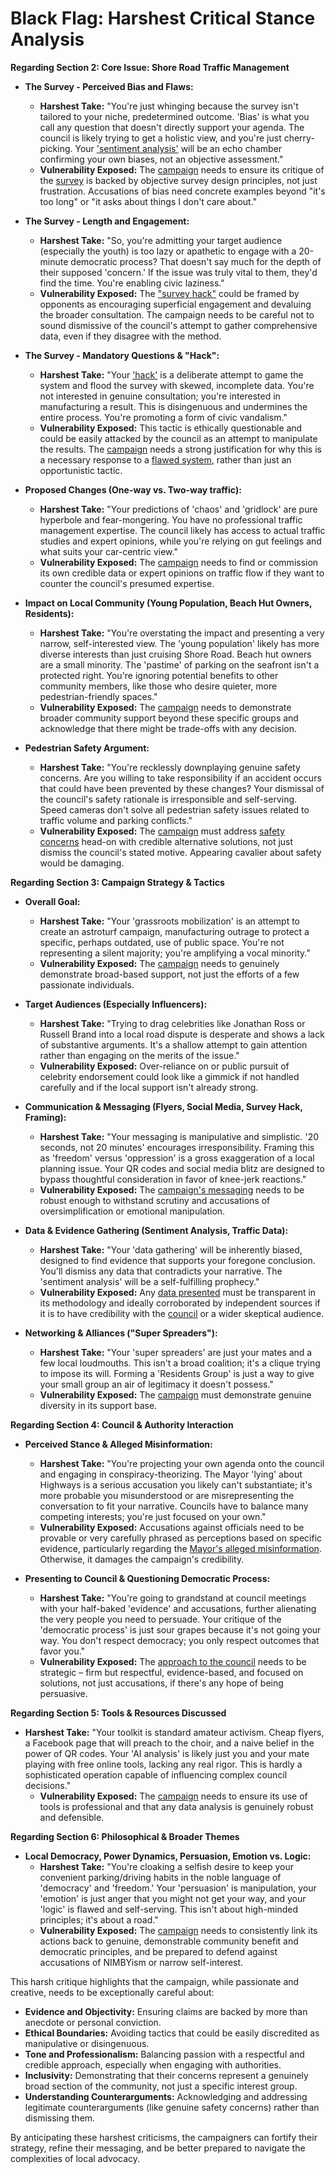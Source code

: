 # Black Flag: Harshest Critical Stance Analysis

**Regarding Section 2: Core Issue: Shore Road Traffic Management**

- **The Survey - Perceived Bias and Flaws:**
  - **Harshest Take:** "You're just whinging because the survey isn't tailored to your niche, predetermined outcome. 'Bias' is what you call any question that doesn't directly support your agenda. The council is likely trying to get a holistic view, and you're just cherry-picking. Your ['sentiment analysis'](../strategy/black-flag--07-actionables.md#73-conduct-sentiment-analysis-of-the-survey) will be an echo chamber confirming your own biases, not an objective assessment."
  - **Vulnerability Exposed:** The [campaign](../strategy/black-flag--03-tactics-strategy.md) needs to ensure its critique of the [survey](../core-issue/black-flag--02-core-issue.md#211-perceived-bias-and-flaws) is backed by objective survey design principles, not just frustration. Accusations of bias need concrete examples beyond "it's too long" or "it asks about things I don't care about."

- **The Survey - Length and Engagement:**
  - **Harshest Take:** "So, you're admitting your target audience (especially the youth) is too lazy or apathetic to engage with a 20-minute democratic process? That doesn't say much for the depth of their supposed 'concern.' If the issue was truly vital to them, they'd find the time. You're enabling civic laziness."
  - **Vulnerability Exposed:** The ["survey hack"](../core-issue/black-flag--02-core-issue.md#213-mandatory-questions--hack) could be framed by opponents as encouraging superficial engagement and devaluing the broader consultation. The campaign needs to be careful not to sound dismissive of the council's attempt to gather comprehensive data, even if they disagree with the method.

- **The Survey - Mandatory Questions & "Hack":**
  - **Harshest Take:** "Your ['hack'](../core-issue/black-flag--02-core-issue.md#213-mandatory-questions--hack) is a deliberate attempt to game the system and flood the survey with skewed, incomplete data. You're not interested in genuine consultation; you're interested in manufacturing a result. This is disingenuous and undermines the entire process. You're promoting a form of civic vandalism."
  - **Vulnerability Exposed:** This tactic is ethically questionable and could be easily attacked by the council as an attempt to manipulate the results. The [campaign](../strategy/black-flag--03-tactics-strategy.md) needs a strong justification for why this is a necessary response to a [flawed system](../core-issue/black-flag--02-core-issue.md#211-perceived-bias-and-flaws), rather than just an opportunistic tactic.

- **Proposed Changes (One-way vs. Two-way traffic):**
  - **Harshest Take:** "Your predictions of 'chaos' and 'gridlock' are pure hyperbole and fear-mongering. You have no professional traffic management expertise. The council likely has access to actual traffic studies and expert opinions, while you're relying on gut feelings and what suits your car-centric view."
  - **Vulnerability Exposed:** The [campaign](../strategy/black-flag--03-tactics-strategy.md#34-data--evidence-gathering) needs to find or commission its own credible data or expert opinions on traffic flow if they want to counter the council's presumed expertise.

- **Impact on Local Community (Young Population, Beach Hut Owners, Residents):**
  - **Harshest Take:** "You're overstating the impact and presenting a very narrow, self-interested view. The 'young population' likely has more diverse interests than just cruising Shore Road. Beach hut owners are a small minority. The 'pastime' of parking on the seafront isn't a protected right. You're ignoring potential benefits to other community members, like those who desire quieter, more pedestrian-friendly spaces."
  - **Vulnerability Exposed:** The [campaign](../strategy/black-flag--03-tactics-strategy.md#32-target-audiences) needs to demonstrate broader community support beyond these specific groups and acknowledge that there might be trade-offs with any decision.

- **Pedestrian Safety Argument:**
  - **Harshest Take:** "You're recklessly downplaying genuine safety concerns. Are you willing to take responsibility if an accident occurs that could have been prevented by these changes? Your dismissal of the council's safety rationale is irresponsible and self-serving. Speed cameras don't solve all pedestrian safety issues related to traffic volume and parking conflicts."
  - **Vulnerability Exposed:** The [campaign](../strategy/black-flag--03-tactics-strategy.md) must address [safety concerns](../core-issue/black-flag--02-core-issue.md#24-pedestrian-safety-argument) head-on with credible alternative solutions, not just dismiss the council's stated motive. Appearing cavalier about safety would be damaging.

**Regarding Section 3: Campaign Strategy & Tactics**

- **Overall Goal:**
  - **Harshest Take:** "Your 'grassroots mobilization' is an attempt to create an astroturf campaign, manufacturing outrage to protect a specific, perhaps outdated, use of public space. You're not representing a silent majority; you're amplifying a vocal minority."
  - **Vulnerability Exposed:** The [campaign](../strategy/black-flag--03-tactics-strategy.md#35-networking--alliances) needs to genuinely demonstrate broad-based support, not just the efforts of a few passionate individuals.

- **Target Audiences (Especially Influencers):**
  - **Harshest Take:** "Trying to drag celebrities like Jonathan Ross or Russell Brand into a local road dispute is desperate and shows a lack of substantive arguments. It's a shallow attempt to gain attention rather than engaging on the merits of the issue."
  - **Vulnerability Exposed:** Over-reliance on or public pursuit of celebrity endorsement could look like a gimmick if not handled carefully and if the local support isn't already strong.

- **Communication & Messaging (Flyers, Social Media, Survey Hack, Framing):**
  - **Harshest Take:** "Your messaging is manipulative and simplistic. '20 seconds, not 20 minutes' encourages irresponsibility. Framing this as 'freedom' versus 'oppression' is a gross exaggeration of a local planning issue. Your QR codes and social media blitz are designed to bypass thoughtful consideration in favor of knee-jerk reactions."
  - **Vulnerability Exposed:** The [campaign's messaging](../strategy/black-flag--03-tactics-strategy.md#33-communication--messaging) needs to be robust enough to withstand scrutiny and accusations of oversimplification or emotional manipulation.

- **Data & Evidence Gathering (Sentiment Analysis, Traffic Data):**
  - **Harshest Take:** "Your 'data gathering' will be inherently biased, designed to find evidence that supports your foregone conclusion. You'll dismiss any data that contradicts your narrative. The 'sentiment analysis' will be a self-fulfilling prophecy."
  - **Vulnerability Exposed:** Any [data presented](../strategy/black-flag--03-tactics-strategy.md#34-data--evidence-gathering) must be transparent in its methodology and ideally corroborated by independent sources if it is to have credibility with the [council](../authority/black-flag--04-authority.md) or a wider skeptical audience.

- **Networking & Alliances ("Super Spreaders"):**
  - **Harshest Take:** "Your 'super spreaders' are just your mates and a few local loudmouths. This isn't a broad coalition; it's a clique trying to impose its will. Forming a 'Residents Group' is just a way to give your small group an air of legitimacy it doesn't possess."
  - **Vulnerability Exposed:** The [campaign](../strategy/black-flag--03-tactics-strategy.md#32-target-audiences) must demonstrate genuine diversity in its support base.

**Regarding Section 4: Council & Authority Interaction**

- **Perceived Stance & Alleged Misinformation:**
  - **Harshest Take:** "You're projecting your own agenda onto the council and engaging in conspiracy-theorizing. The Mayor 'lying' about Highways is a serious accusation you likely can't substantiate; it's more probable you misunderstood or are misrepresenting the conversation to fit your narrative. Councils have to balance many competing interests; you're just focused on your own."
  - **Vulnerability Exposed:** Accusations against officials need to be provable or very carefully phrased as perceptions based on specific evidence, particularly regarding the [Mayor's alleged misinformation](../authority/black-flag--04-authority.md#42-alleged-misinformationlies-eg-mayor-on-highways). Otherwise, it damages the campaign's credibility.

- **Presenting to Council & Questioning Democratic Process:**
  - **Harshest Take:** "You're going to grandstand at council meetings with your half-baked 'evidence' and accusations, further alienating the very people you need to persuade. Your critique of the 'democratic process' is just sour grapes because it's not going your way. You don't respect democracy; you only respect outcomes that favor you."
  - **Vulnerability Exposed:** The [approach to the council](../authority/black-flag--04-authority.md#43-presenting-to-council-sentiment-analysis-evidence-of-bias) needs to be strategic – firm but respectful, evidence-based, and focused on solutions, not just accusations, if there's any hope of being persuasive.

**Regarding Section 5: Tools & Resources Discussed**

- **Harshest Take:** "Your toolkit is standard amateur activism. Cheap flyers, a Facebook page that will preach to the choir, and a naive belief in the power of QR codes. Your 'AI analysis' is likely just you and your mate playing with free online tools, lacking any real rigor. This is hardly a sophisticated operation capable of influencing complex council decisions."
  - **Vulnerability Exposed:** The [campaign](../tools/black-flag--05-tools-resources.md) needs to ensure its use of tools is professional and that any data analysis is genuinely robust and defensible.

**Regarding Section 6: Philosophical & Broader Themes**

- **Local Democracy, Power Dynamics, Persuasion, Emotion vs. Logic:**
  - **Harshest Take:** "You're cloaking a selfish desire to keep your convenient parking/driving habits in the noble language of 'democracy' and 'freedom.' Your 'persuasion' is manipulation, your 'emotion' is just anger that you might not get your way, and your 'logic' is flawed and self-serving. This isn't about high-minded principles; it's about a road."
  - **Vulnerability Exposed:** The [campaign](../analysis/black-flag--06-broader-themes.md) needs to consistently link its actions back to genuine, demonstrable community benefit and democratic principles, and be prepared to defend against accusations of NIMBYism or narrow self-interest.

This harsh critique highlights that the campaign, while passionate and creative, needs to be exceptionally careful about:
- **Evidence and Objectivity:** Ensuring claims are backed by more than anecdote or personal conviction.
- **Ethical Boundaries:** Avoiding tactics that could be easily discredited as manipulative or disingenuous.
- **Tone and Professionalism:** Balancing passion with a respectful and credible approach, especially when engaging with authorities.
- **Inclusivity:** Demonstrating that their concerns represent a genuinely broad section of the community, not just a specific interest group.
- **Understanding Counterarguments:** Acknowledging and addressing legitimate counterarguments (like genuine safety concerns) rather than dismissing them.

By anticipating these harshest criticisms, the campaigners can fortify their strategy, refine their messaging, and be better prepared to navigate the complexities of local advocacy.